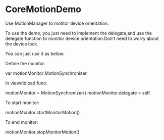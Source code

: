 CoreMotionDemo
==============

Use MotionManager to motitor device orientation.

To use the demo, you just need to implement the delegate,and use the
delegate function to monitor device orientation.Don’t need to worry
about the device lock.

You can just use it as below:

Define the monitor:

var motionMonitor:MotionSynchronizer

In viewdidload func:

motionMonitor = MotionSynchronizer()
motionMonitor.delegate = self

To start monitor:

motionMonitor.startMonitorMotion()

To end monitor:

motionMonitor.stopMonitorMotion()
